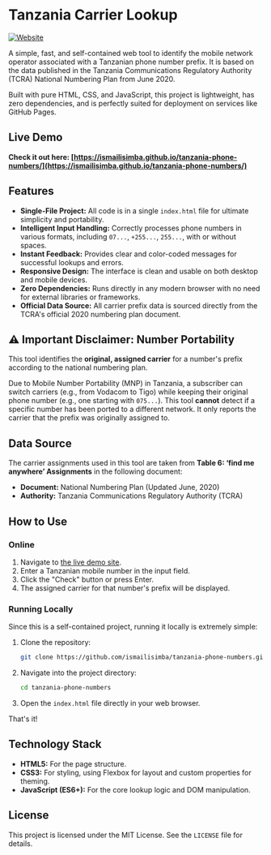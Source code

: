 

# Tanzania Carrier Lookup

[![Website](https://img.shields.io/badge/Website-Live%20Demo-brightgreen)](https://ismailisimba.github.io/tanzania-phone-numbers/)

A simple, fast, and self-contained web tool to identify the mobile network operator associated with a Tanzanian phone number prefix. It is based on the data published in the Tanzania Communications Regulatory Authority (TCRA) National Numbering Plan from June 2020.

Built with pure HTML, CSS, and JavaScript, this project is lightweight, has zero dependencies, and is perfectly suited for deployment on services like GitHub Pages.

## Live Demo

**Check it out here: [https://ismailisimba.github.io/tanzania-phone-numbers/](https://ismailisimba.github.io/tanzania-phone-numbers/)**



## Features

-   **Single-File Project:** All code is in a single `index.html` file for ultimate simplicity and portability.
-   **Intelligent Input Handling:** Correctly processes phone numbers in various formats, including `07...`, `+255...`, `255...`, with or without spaces.
-   **Instant Feedback:** Provides clear and color-coded messages for successful lookups and errors.
-   **Responsive Design:** The interface is clean and usable on both desktop and mobile devices.
-   **Zero Dependencies:** Runs directly in any modern browser with no need for external libraries or frameworks.
-   **Official Data Source:** All carrier prefix data is sourced directly from the TCRA's official 2020 numbering plan document.

## ⚠️ Important Disclaimer: Number Portability

This tool identifies the **original, assigned carrier** for a number's prefix according to the national numbering plan.

Due to Mobile Number Portability (MNP) in Tanzania, a subscriber can switch carriers (e.g., from Vodacom to Tigo) while keeping their original phone number (e.g., one starting with `075...`). This tool **cannot** detect if a specific number has been ported to a different network. It only reports the carrier that the prefix was originally assigned to.

## Data Source

The carrier assignments used in this tool are taken from **Table 6: ‘find me anywhere’ Assignments** in the following document:

-   **Document:** National Numbering Plan (Updated June, 2020)
-   **Authority:** Tanzania Communications Regulatory Authority (TCRA)

## How to Use

### Online

1.  Navigate to [the live demo site](https://ismailisimba.github.io/tanzania-phone-numbers/).
2.  Enter a Tanzanian mobile number in the input field.
3.  Click the "Check" button or press Enter.
4.  The assigned carrier for that number's prefix will be displayed.

### Running Locally

Since this is a self-contained project, running it locally is extremely simple:

1.  Clone the repository:
    ```sh
    git clone https://github.com/ismailisimba/tanzania-phone-numbers.git
    ```
2.  Navigate into the project directory:
    ```sh
    cd tanzania-phone-numbers
    ```
3.  Open the `index.html` file directly in your web browser.

That's it!

## Technology Stack

-   **HTML5:** For the page structure.
-   **CSS3:** For styling, using Flexbox for layout and custom properties for theming.
-   **JavaScript (ES6+):** For the core lookup logic and DOM manipulation.

## License

This project is licensed under the MIT License. See the `LICENSE` file for details.

